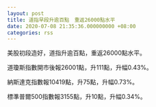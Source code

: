 ```yaml
---
layout: post
title: 道指早段升逾百點　重返26000點水平
date: 2020-07-08 21:35:36.000000000 +08:00
categories: rss
---
```


美股初段造好，道指升逾百點，重返26000點水平。

道瓊斯指數開市後報26001點，升111點，升幅0.43%。

納斯達克指數報10419點，升75點，升幅0.73%。

標準普爾500指數報3155點，升10點，升幅0.34%。
